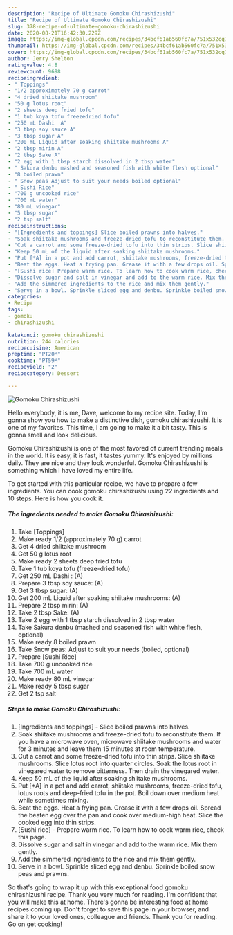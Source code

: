 ```yaml
---
description: "Recipe of Ultimate Gomoku Chirashizushi"
title: "Recipe of Ultimate Gomoku Chirashizushi"
slug: 378-recipe-of-ultimate-gomoku-chirashizushi
date: 2020-08-21T16:42:30.229Z
image: https://img-global.cpcdn.com/recipes/34bcf61ab560fc7a/751x532cq70/gomoku-chirashizushi-recipe-main-photo.jpg
thumbnail: https://img-global.cpcdn.com/recipes/34bcf61ab560fc7a/751x532cq70/gomoku-chirashizushi-recipe-main-photo.jpg
cover: https://img-global.cpcdn.com/recipes/34bcf61ab560fc7a/751x532cq70/gomoku-chirashizushi-recipe-main-photo.jpg
author: Jerry Shelton
ratingvalue: 4.8
reviewcount: 9698
recipeingredient:
- " Toppings"
- "1/2 approximately 70 g carrot"
- "4 dried shiitake mushroom"
- "50 g lotus root"
- "2 sheets deep fried tofu"
- "1 tub koya tofu freezedried tofu"
- "250 mL Dashi  A"
- "3 tbsp soy sauce A"
- "3 tbsp sugar A"
- "200 mL Liquid after soaking shiitake mushrooms A"
- "2 tbsp mirin A"
- "2 tbsp Sake A"
- "2 egg with 1 tbsp starch dissolved in 2 tbsp water"
- " Sakura denbu mashed and seasoned fish with white flesh optional"
- "8 boiled prawn"
- " Snow peas Adjust to suit your needs boiled optional"
- " Sushi Rice"
- "700 g uncooked rice"
- "700 mL water"
- "80 mL vinegar"
- "5 tbsp sugar"
- "2 tsp salt"
recipeinstructions:
- "[Ingredients and toppings] Slice boiled prawns into halves."
- "Soak shiitake mushrooms and freeze-dried tofu to reconstitute them. If you have a microwave oven, microwave shiitake mushrooms and water for 3 minutes and leave them 15 minutes at room temperature."
- "Cut a carrot and some freeze-dried tofu into thin strips. Slice shiitake mushrooms. Slice lotus root into quarter circles. Soak the lotus root in vinegared water to remove bitterness. Then drain the vinegared water."
- "Keep 50 mL of the liquid after soaking shiitake mushrooms."
- "Put [*A] in a pot and add carrot, shiitake mushrooms, freeze-dried tofu, lotus roots and deep-fried tofu in the pot. Boil down over medium heat while sometimes mixing."
- "Beat the eggs. Heat a frying pan. Grease it with a few drops oil. Spread the beaten egg over the pan and cook over medium-high heat. Slice the cooked egg into thin strips."
- "[Sushi rice] Prepare warm rice. To learn how to cook warm rice, check this page."
- "Dissolve sugar and salt in vinegar and add to the warm rice. Mix them gently."
- "Add the simmered ingredients to the rice and mix them gently."
- "Serve in a bowl. Sprinkle sliced egg and denbu. Sprinkle boiled snow peas and prawns."
categories:
- Recipe
tags:
- gomoku
- chirashizushi

katakunci: gomoku chirashizushi 
nutrition: 244 calories
recipecuisine: American
preptime: "PT20M"
cooktime: "PT59M"
recipeyield: "2"
recipecategory: Dessert

---
```



![Gomoku Chirashizushi](https://img-global.cpcdn.com/recipes/34bcf61ab560fc7a/751x532cq70/gomoku-chirashizushi-recipe-main-photo.jpg)

Hello everybody, it is me, Dave, welcome to my recipe site. Today, I'm gonna show you how to make a distinctive dish, gomoku chirashizushi. It is one of my favorites. This time, I am going to make it a bit tasty. This is gonna smell and look delicious.

Gomoku Chirashizushi is one of the most favored of current trending meals in the world. It is easy, it is fast, it tastes yummy. It's enjoyed by millions daily. They are nice and they look wonderful. Gomoku Chirashizushi is something which I have loved my entire life.




To get started with this particular recipe, we have to prepare a few ingredients. You can cook gomoku chirashizushi using 22 ingredients and 10 steps. Here is how you cook it.

<!--inarticleads1-->

##### The ingredients needed to make Gomoku Chirashizushi:

1. Take  [Toppings]
1. Make ready 1/2 (approximately 70 g) carrot
1. Get 4 dried shiitake mushroom
1. Get 50 g lotus root
1. Make ready 2 sheets deep fried tofu
1. Take 1 tub koya tofu (freeze-dried tofu)
1. Get 250 mL Dashi : (A)
1. Prepare 3 tbsp soy sauce: (A)
1. Get 3 tbsp sugar: (A)
1. Get 200 mL Liquid after soaking shiitake mushrooms: (A)
1. Prepare 2 tbsp mirin: (A)
1. Take 2 tbsp Sake: (A)
1. Take 2 egg with 1 tbsp starch dissolved in 2 tbsp water
1. Take  Sakura denbu (mashed and seasoned fish with white flesh, optional)
1. Make ready 8 boiled prawn
1. Take  Snow peas: Adjust to suit your needs (boiled, optional)
1. Prepare  [Sushi Rice]
1. Take 700 g uncooked rice
1. Take 700 mL water
1. Make ready 80 mL vinegar
1. Make ready 5 tbsp sugar
1. Get 2 tsp salt




<!--inarticleads2-->

##### Steps to make Gomoku Chirashizushi:

1. [Ingredients and toppings] - Slice boiled prawns into halves.
1. Soak shiitake mushrooms and freeze-dried tofu to reconstitute them. If you have a microwave oven, microwave shiitake mushrooms and water for 3 minutes and leave them 15 minutes at room temperature.
1. Cut a carrot and some freeze-dried tofu into thin strips. Slice shiitake mushrooms. Slice lotus root into quarter circles. Soak the lotus root in vinegared water to remove bitterness. Then drain the vinegared water.
1. Keep 50 mL of the liquid after soaking shiitake mushrooms.
1. Put [*A] in a pot and add carrot, shiitake mushrooms, freeze-dried tofu, lotus roots and deep-fried tofu in the pot. Boil down over medium heat while sometimes mixing.
1. Beat the eggs. Heat a frying pan. Grease it with a few drops oil. Spread the beaten egg over the pan and cook over medium-high heat. Slice the cooked egg into thin strips.
1. [Sushi rice] - Prepare warm rice. To learn how to cook warm rice, check this page.
1. Dissolve sugar and salt in vinegar and add to the warm rice. Mix them gently.
1. Add the simmered ingredients to the rice and mix them gently.
1. Serve in a bowl. Sprinkle sliced egg and denbu. Sprinkle boiled snow peas and prawns.




So that's going to wrap it up with this exceptional food gomoku chirashizushi recipe. Thank you very much for reading. I'm confident that you will make this at home. There's gonna be interesting food at home recipes coming up. Don't forget to save this page in your browser, and share it to your loved ones, colleague and friends. Thank you for reading. Go on get cooking!
